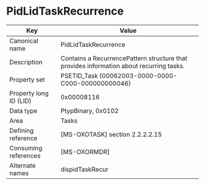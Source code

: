 # PidLidTaskRecurrence

| Key | Value |
|---|---|
| Canonical name | PidLidTaskRecurrence |
| Description | Contains a RecurrencePattern structure that provides information about recurring tasks. |
| Property set | PSETID_Task {00062003-0000-0000-C000-000000000046} |
| Property long ID (LID) | 0x00008116 |
| Data type | PtypBinary, 0x0102 |
| Area | Tasks |
| Defining reference | [MS-OXOTASK] section 2.2.2.2.15 |
| Consuming references | [MS-OXORMDR] |
| Alternate names | dispidTaskRecur |
